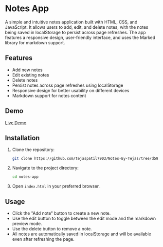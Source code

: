 # Notes App

A simple and intuitive notes application built with HTML, CSS, and JavaScript. It allows users to add, edit, and delete notes, with the notes being saved in localStorage to persist across page refreshes. The app features a responsive design, user-friendly interface, and uses the Marked library for markdown support.

## Features

- Add new notes
- Edit existing notes
- Delete notes
- Persist notes across page refreshes using localStorage
- Responsive design for better usability on different devices
- Markdown support for notes content

## Demo

[Live Demo](https://notes-by-tejasvpatil.vercel.app/)

## Installation

1. Clone the repository:

    ```bash
    git clone https://github.com/tejaspatil7903/Notes-By-Tejas/tree/d59b3427e2e8028be015155f8762e8af6b11a4fc
    ```

2. Navigate to the project directory:

    ```bash
    cd notes-app
    ```

3. Open `index.html` in your preferred browser.

## Usage

- Click the "Add note" button to create a new note.
- Use the edit button to toggle between the edit mode and the markdown preview mode.
- Use the delete button to remove a note.
- All notes are automatically saved in localStorage and will be available even after refreshing the page.
